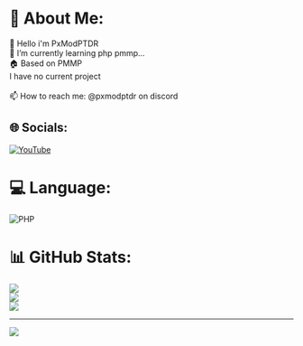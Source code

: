 # 💫 About Me:
👋 Hello i'm PxModPTDR<br>🌱 I’m currently learning php pmmp...<br>🏠 Based on PMMP<br>I have no current project<br><br>📫 How to reach me: @pxmodptdr on discord


## 🌐 Socials:
[![YouTube](https://img.shields.io/badge/YouTube-%23FF0000.svg?logo=YouTube&logoColor=white)](https://youtube.com/@https://www.youtube.com/@pxmodptdr) 

# 💻 Language:
![PHP](https://img.shields.io/badge/php-%23777BB4.svg?style=flat&logo=php&logoColor=white)
# 📊 GitHub Stats:
![](https://github-readme-stats.vercel.app/api?username=pxmodptdr&theme=dark&hide_border=true&include_all_commits=false&count_private=false)<br/>
![](https://github-readme-streak-stats.herokuapp.com/?user=pxmodptdr&theme=dark&hide_border=true)<br/>
![](https://github-readme-stats.vercel.app/api/top-langs/?username=pxmodptdr&theme=dark&hide_border=true&include_all_commits=false&count_private=false&layout=compact)

---
[![](https://visitcount.itsvg.in/api?id=pxmodptdr&icon=0&color=0)](https://visitcount.itsvg.in)

<!-- Proudly created with GPRM ( https://gprm.itsvg.in ) -->
